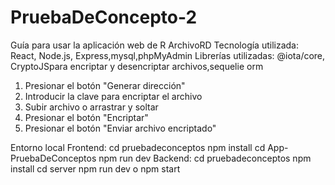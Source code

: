 # PruebaDeConcepto-2
Guía para usar la aplicación web de R ArchivoRD
Tecnología utilizada: React, Node.js, Express,mysql,phpMyAdmin
Librerías utilizadas: @iota/core, CryptoJSpara encriptar y desencriptar archivos,sequelie orm
1. Presionar el botón "Generar dirección"
2. Introducir la clave para encriptar el archivo
3. Subir archivo o arrastrar y soltar
4. Presionar el botón "Encriptar"
5. Presionar el botón "Enviar archivo encriptado"

Entorno local
Frontend:
cd pruebadeconceptos
npm install
cd App-PruebaDeConceptos
npm run dev
Backend:
cd pruebadeconceptos
npm install
cd server
npm run dev o npm start
